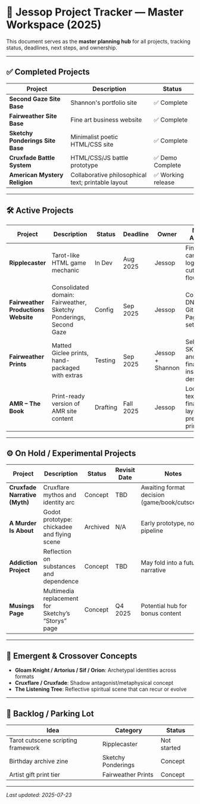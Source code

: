 # 📁 Jessop Project Tracker — Master Workspace (2025)

This document serves as the **master planning hub** for all projects, tracking status, deadlines, next steps, and ownership.

---

## ✅ Completed Projects

| Project | Description | Status |
|--------|-------------|--------|
| **Second Gaze Site Base** | Shannon's portfolio site | ✅ Complete |
| **Fairweather Site Base** | Fine art business website | ✅ Complete |
| **Sketchy Ponderings Site Base** | Minimalist poetic HTML/CSS site | ✅ Complete |
| **Cruxfade Battle System** | HTML/CSS/JS battle prototype | ✅ Demo Complete |
| **American Mystery Religion** | Collaborative philosophical text; printable layout | ✅ Working release |

---

## 🛠 Active Projects

| Project | Description | Status | Deadline | Owner | Next Action |
|--------|-------------|--------|----------|--------|-------------|
| **Ripplecaster** | Tarot-like HTML game mechanic | In Dev | Aug 2025 | Jessop | Finalize card logic and cutscene flow |
| **Fairweather Productions Website** | Consolidated domain: Fairweather, Sketchy Ponderings, Second Gaze | Config | Sep 2025 | Jessop | Complete DNS + GitHub Pages setup |
| **Fairweather Prints** | Matted Giclee prints, hand-packaged with extras | Testing | Sep 2025 | Jessop + Shannon | Select 3 SKUs and finalize insert design |
| **AMR – The Book** | Print-ready version of AMR site content | Drafting | Fall 2025 | Jessop | Lock text, finalize layout, prep for print |

---

## ⚙️ On Hold / Experimental Projects

| Project | Description | Status | Revisit Date | Notes |
|--------|-------------|--------|---------------|-------|
| **Cruxfade Narrative (Myth)** | Cruxflare mythos and identity arc | Concept | TBD | Awaiting format decision (game/book/cutscene) |
| **A Murder Is About** | Godot prototype: chickadee and flying scene | Archived | N/A | Early prototype, not in pipeline |
| **Addiction Project** | Reflection on substances and dependence | Concept | TBD | May fold into a future narrative |
| **Musings Page** | Multimedia replacement for Sketchy’s “Storys” page | Concept | Q4 2025 | Potential hub for bonus content |

---

## 🧩 Emergent & Crossover Concepts

- **Gloam Knight / Artorius / Sif / Orion**: Archetypal identities across formats
- **Cruxflare / Cruxfade**: Shadow antagonist/metaphysical concept
- **The Listening Tree**: Reflective spiritual scene that can recur or evolve

---

## 🔁 Backlog / Parking Lot

| Idea | Category | Status |
|------|----------|--------|
| Tarot cutscene scripting framework | Ripplecaster | Not started |
| Birthday archive zine | Sketchy Ponderings | Concept |
| Artist gift print tier | Fairweather Prints | Concept |

---

_Last updated: 2025-07-23_
